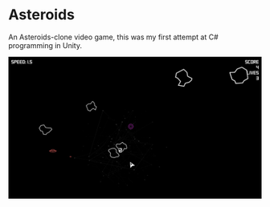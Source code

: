 # Asteroids
An Asteroids-clone video game, this was my first attempt at C# programming in Unity.

![Asteroids Screenshot](https://github.com/Merkwurdichliebe/Asteroids/blob/master/docs/asteroids-screen.jpg?raw=true)

